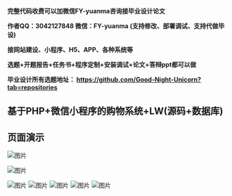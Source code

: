 
**完整代码收费可以加微信FY-yuanma咨询接毕业设计论文**

**作者QQ：3042127848 微信：FY-yuanma (支持修改、部署调试、支持代做毕设)**

**接网站建设、小程序、H5、APP、各种系统等**

**选题+开题报告+任务书+程序定制+安装调试+论文+答辩ppt都可以做**

**毕业设计所有选题地址： https://github.com/Good-Night-Unicorn?tab=repositories**

## 基于PHP+微信小程序的购物系统+LW(源码+数据库)

## 页面演示
![图片](https://github.com/user-attachments/assets/a4fd15e1-892f-4663-b0dc-244a90b0e093)

![图片](https://github.com/user-attachments/assets/e2477d1b-f356-4230-98fe-68fa23e6953e)

![图片](https://github.com/user-attachments/assets/446b8530-7319-409a-8d62-f2e3c4de552f)
![图片](https://github.com/user-attachments/assets/8370a54e-9893-44b9-88e0-10bb099ce4d4)
![图片](https://github.com/user-attachments/assets/07138f78-5cc0-4352-96d1-62fe96c8f012)
![图片](https://github.com/user-attachments/assets/033ed1f7-53fd-4c89-b0fe-1e0e9cd28f1f)
![图片](https://github.com/user-attachments/assets/933033a1-37b7-42f3-be57-712836948f38)
